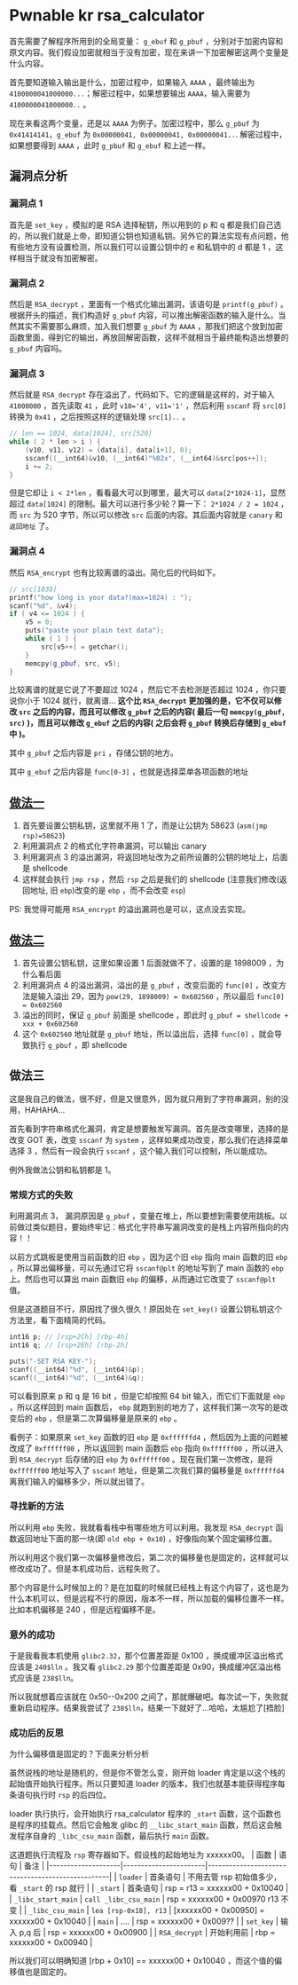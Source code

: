# Pwnable kr rsa_calculator

首先需要了解程序所用到的全局变量： `g_ebuf` 和 `g_pbuf` ，分别对于加密内容和原文内容。我们假设加密就相当于没有加密，现在来讲一下加密解密这两个变量是什么内容。

首先要知道输入输出是什么，加密过程中，如果输入 `AAAA` ，最终输出为 `4100000041000000...`；解密过程中，如果想要输出 `AAAA`，输入需要为 `4100000041000000..` 。

现在来看这两个变量，还是以 `AAAA` 为例子。加密过程中，那么 `g_pbuf` 为 `0x41414141`，`g_ebuf` 为 `0x00000041, 0x00000041, 0x00000041..`. 解密过程中，如果想要得到 `AAAA` ，此时 `g_pbuf` 和 `g_ebuf` 和上述一样。

## 漏洞点分析

### 漏洞点 1
首先是 `set_key` ，模拟的是 RSA 选择秘钥，所以用到的 p 和 q 都是我们自己选的，所以我们就是上帝，即知道公钥也知道私钥。另外它的算法实现有点问题，他有些地方没有设置检测，所以我们可以设置公钥中的 e 和私钥中的 d 都是 1 ，这样相当于就没有加密解密。

### 漏洞点 2
然后是 `RSA_decrypt` ，里面有一个格式化输出漏洞，该语句是 `printf(g_pbuf)` 。根据开头的描述，我们构造好 `g_pbuf` 内容，可以推出解密函数的输入是什么。当然其实不需要那么麻烦，加入我们想要 `g_pbuf` 为 `AAAA` ，那我们把这个放到加密函数里面，得到它的输出，再放回解密函数，这样不就相当于最终能构造出想要的 `g_pbuf` 内容吗。

### 漏洞点 3
然后就是 `RSA_decrypt` 存在溢出了，代码如下。它的逻辑是这样的，对于输入 `41000000` ，首先读取 `41` ，此时 `v10='4', v11='1'` ，然后利用 `sscanf` 将 `src[0]` 转换为 `0x41` ，之后按照这样的逻辑处理 `src[1]..` 。
```cpp
// len == 1024, data[1024], src[520]
while ( 2 * len > i ) {
    (v10, v11, v12) = (data[i], data[i+1], 0);
    sscanf((__int64)&v10, (__int64)"%02x", (__int64)&src[pos++]);
    i += 2;
}
```
但是它却让 `i < 2*len` ，看看最大可以到哪里，最大可以 `data[2*1024-1]`，显然超过 `data[1024]` 的限制。最大可以进行多少轮？算一下： `2*1024 / 2 = 1024` ，而 `src` 为 520 字节，所以可以修改 `src` 后面的内容。其后面内容就是 `canary` 和 `返回地址` 了。

### 漏洞点 4
然后 `RSA_encrypt` 也有比较离谱的溢出。简化后的代码如下。
```cpp
// src[1030]
printf("how long is your data?(max=1024) : ");
scanf("%d", &v4);
if ( v4 <= 1024 ) {
    v5 = 0;
    puts("paste your plain text data");
    while ( 1 ) {
        src[v5++] = getchar();
    }
    memcpy(g_pbuf, src, v5);
}
```
比较离谱的就是它说了不要超过 1024 ，然后它不去检测是否超过 1024 ，你只要说你小于 1024 就行，就离谱...
**这个比 `RSA_decrypt` 更加强的是，它不仅可以修改 `src` 之后的内容，而且可以修改 `g_pbuf` 之后的内容( 最后一句 `memcpy(g_pbuf, src)` )，而且可以修改 `g_ebuf` 之后的内容( 之后会将 `g_pbuf` 转换后存储到 `g_ebuf` 中 )。**

其中 `g_pbuf` 之后内容是 `pri` ，存储公钥的地方。

其中 `g_ebuf` 之后内容是 `func[0-3]` ，也就是选择菜单各项函数的地址

## [做法一](https://r00tnb.github.io/2018/03/14/pwnable.kr-rsa_calculator/)
1. 首先要设置公钥私钥，这里就不用 1 了，而是让公钥为 58623 (`asm(jmp rsp)=58623`)
2. 利用漏洞点 2 的格式化字符串漏洞，可以输出 canary
3. 利用漏洞点 3 的溢出漏洞，将返回地址改为之前所设置的公钥的地址上，后面是 shellcode 
4. 这样就会执行 `jmp rsp` ，然后 `rsp` 之后是我们的 shellcode (注意我们修改(返回地址, 旧 `ebp`)改变的是 `ebp` ，而不会改变 `esp`)

PS: 我觉得可能用 `RSA_encrypt` 的溢出漏洞也是可以，这点没去实现。

## [做法二](https://ainevsia.xyz/2020/07/14/rsa-calculator/)
1. 首先设置公钥私钥，这里如果设置 1 后面就做不了，设置的是 1898009 ，为什么看后面
2. 利用漏洞点 4 的溢出漏洞，溢出的是 `g_pbuf` ，改变后面的 `func[0]` ，改变方法是输入溢出 29，因为 `pow(29, 1898009) = 0x602560` ，所以最后 `func[0] = 0x602560`
3. 溢出的同时，保证 `g_pbuf` 前面是 shellcode ，即此时 `g_pbuf = shellcode + xxx + 0x602560`
4. 这个 `0x602560` 地址就是 `g_pbuf` 地址，所以溢出后，选择 `func[0]` ，就会导致执行 `g_pbuf` ，即 shellcode

## 做法三
这是我自己的做法，很不好，但是又很意外，因为就只用到了字符串漏洞，别的没用，HAHAHA...

首先看到字符串格式化漏洞，肯定是想要触发写漏洞。首先是改变哪里，选择的是改变 GOT 表，改变 `sscanf` 为 `system` ，这样如果成功改变，那么我们在选择菜单选择 3 ，然后有一段会执行 `sscanf` ，这个输入我们可以控制，所以能成功。

例外我做法公钥和私钥都是 1。

### 常规方式的失败
利用漏洞点 3， 漏洞原因是 `g_pbuf` ，变量在堆上，所以要想到需要使用跳板。以前做过类似题目，要始终牢记：格式化字符串写漏洞改变的是栈上内容所指向的内容！！

以前方式跳板是使用当前函数的旧 `ebp` ，因为这个旧 `ebp` 指向 main 函数的旧 `ebp` ，所以算出偏移量，可以先通过它将 `sscanf@plt` 的地址写到了 main 函数的 `ebp` 上。然后也可以算出 main 函数旧 `ebp` 的偏移，从而通过它改变了 `sscanf@plt` 值。

但是这道题目不行，原因找了很久很久！原因处在 `set_key()` 设置公钥私钥这个方法里，看下面精简的代码。
```cpp
int16 p; // [rsp+2Ch] [rbp-4h]
int16 q; // [rsp+2Eh] [rbp-2h]

puts("-SET RSA KEY-");
scanf((__int64)"%d", (__int64)&p);
scanf((__int64)"%d", (__int64)&q);
```
可以看到原来 p 和 q 是 16 bit ，但是它却按照 64 bit 输入，而它们下面就是 `ebp` ，所以这样回到 main 函数后， `ebp` 就跑到别的地方了，这样我们第一次写的是改变后的 `ebp` ，但是第二次算偏移量是原来的 `ebp` 。

看例子：如果原来 `set_key` 函数的旧 `ebp` 是 `0xffffffd4` ，然后因为上面的问题被改成了 `0xffffff00` ，所以返回到 main 函数后 `ebp` 指向 `0xffffff00` ，所以进入到 `RSA_decrypt` 后存储的旧 `ebp` 为 `0xffffff00` 。现在我们第一次修改，是将 `0xffffff00` 地址写入了 `sscanf` 地址，但是第二次我们算的偏移量是 `0xffffffd4` 离我们输入的偏移多少，所以就出错了。

### 寻找新的方法
所以利用 `ebp` 失败，我就看看栈中有哪些地方可以利用。我发现 `RSA_decrypt` 函数返回地址下面的那一块(即 `old ebp + 0x10`) ，好像指向某个固定偏移位置。

所以利用这个我们第一次偏移量修改后，第二次的偏移量也是固定的，这样就可以修改成功了。但是本机成功后，远程失败了。

那个内容是什么时候加上的？是在加载的时候就已经栈上有这个内容了，这也是为什么本机可以，但是远程不行的原因，版本不一样，所以加载的偏移位置不一样。比如本机偏移是 240 ，但是远程偏移不是。

### 意外的成功
于是我看我本机使用 `glibc2.32`，那个位置差距是 0x100 ，换成缓冲区溢出格式应该是 `240$lln` 。我又看 `glibc2.29` 那个位置差距是 0x90，换成缓冲区溢出格式应该是 `238$lln`。

所以我就想着应该就在 0x50--0x200 之间了，那就爆破吧。每次试一下，失败就重新启动程序。结果我尝试了 `238$lln`，结果一下就好了...哈哈，太尴尬了[捂脸]


### 成功后的反思
为什么偏移值是固定的？下面来分析分析

虽然说栈的地址是随机的，但是你不管怎么变，刚开始 loader 肯定是以这个栈的起始值开始执行程序。所以只要知道 loader 的版本，我们也就基本能获得程序每条语句执行时 `rsp` 的后四位。

loader 执行执行，会开始执行 rsa_calculator 程序的 `_start` 函数，这个函数也是程序的挂载点。然后它会触发 glibc 的 `__libc_start_main` 函数，然后这会触发程序自身的 `_libc_csu_main` 函数，最后执行 `main` 函数。

这道题执行流程及 `rsp` 寄存器如下。假设栈的起始地址为 xxxxxx00。
| 函数               | 语句                  | 备注                                             |
|--------------------|-----------------------|--------------------------------------------------|
| `loader`           | 首条语句              | 不用去管 rsp 初始值多少，看 `_start` 的 rsp 就行 |
| `_start`           | 首条语句              | rsp = r13 = xxxxxx00 + 0x10040                   |
| `_libc_start_main` | `call _libc_csu_main` | rsp = xxxxxx00 + 0x00970             r13 不变    |
| `_libc_csu_main`   | `lea [rsp-0x18], r13` | [xxxxxx00 + 0x00950] = xxxxxx00 + 0x10040        |
| `main`             | ....                  | rsp = xxxxxx00 + 0x009??                         |
| `set_key`          | 输入 p,q 后           | rsp = xxxxxx00 + 0x00900                         |
| `RSA_decrypt`      | 开始利用前            | rbp = xxxxxx00 + 0x00940                         |

所以我们可以明确知道 [rbp + 0x10] == xxxxxx00 + 0x10040 ，而这个值的偏移值也是固定的。

